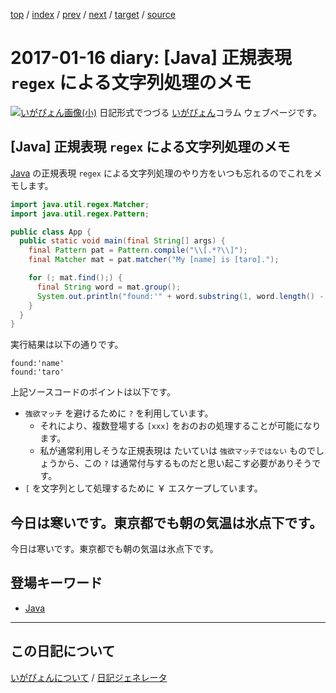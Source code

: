 [top](https://igapyon.github.io/diary/) 
 / [index](https://igapyon.github.io/diary/2017/index.html) 
 / [prev](https://igapyon.github.io/diary/2017/ig170115.html) 
 / [next](https://igapyon.github.io/diary/2017/ig170117.html) 
 / [target](https://igapyon.github.io/diary/2017/ig170116.html) 
 / [source](https://github.com/igapyon/diary/blob/gh-pages/2017/ig170116.html.src.md) 

2017-01-16 diary: [Java] 正規表現 `regex` による文字列処理のメモ
=====================================================================================================
[![いがぴょん画像(小)](https://igapyon.github.io/diary/images/iga200306s.jpg "いがぴょん")](https://igapyon.github.io/diary/memo/memoigapyon.html) 日記形式でつづる [いがぴょん](https://igapyon.github.io/diary/memo/memoigapyon.html)コラム ウェブページです。

## [Java] 正規表現 `regex` による文字列処理のメモ

[Java](https://igapyon.github.io/diary/keyword/java.html) の正規表現 `regex` による文字列処理のやり方をいつも忘れるのでこれをメモします。

```java
import java.util.regex.Matcher;
import java.util.regex.Pattern;

public class App {
  public static void main(final String[] args) {
    final Pattern pat = Pattern.compile("\\[.*?\\]");
    final Matcher mat = pat.matcher("My [name] is [taro].");

    for (; mat.find();) {
      final String word = mat.group();
      System.out.println("found:'" + word.substring(1, word.length() - 1) + "'");
    }
  }
}
```

実行結果は以下の通りです。

```
found:'name'
found:'taro'
```

上記ソースコードのポイントは以下です。

* `強欲マッチ` を避けるために `?` を利用しています。
  * それにより、複数登場する `[xxx]` をおのおの処理することが可能になります。
  * 私が通常利用しそうな正規表現は たいていは `強欲マッチではない` ものでしょうから、この `?` は通常付与するものだと思い起こす必要がありそうです。
* `[` を文字列として処理するために ￥ エスケープしています。

## 今日は寒いです。東京都でも朝の気温は氷点下です。

今日は寒いです。東京都でも朝の気温は氷点下です。

## 登場キーワード

* [Java](https://igapyon.github.io/diary/keyword/java.html)

----------------------------------------------------------------------------------------------------

## この日記について
[いがぴょんについて](https://igapyon.github.io/diary/memo/memoigapyon.html) / [日記ジェネレータ](https://github.com/igapyon/igapyonv3)
